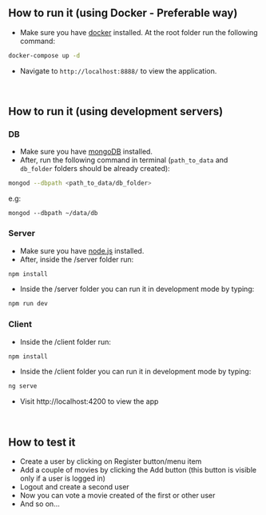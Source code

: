 ## How to run it (using Docker - Preferable way)
* Make sure you have [docker] installed. At the root folder run the following command:
```sh
docker-compose up -d
```
* Navigate to `http://localhost:8888/` to view the application.
<br />

## How to run it (using development servers)
### DB
* Make sure you have [mongoDB] installed. 
* After, run the following command in terminal (`path_to_data` and `db_folder` folders should be already created):
```sh
mongod --dbpath <path_to_data/db_folder>
```
e.g:
```
mongod --dbpath ~/data/db
```
### Server
* Make sure you have [node.js] installed.
* After, inside the /server folder run:
```sh
npm install
```
* Inside the /server folder you can run it in development mode by typing:
```sh
npm run dev
```
### Client
* Inside the /client folder run:
```sh
npm install
```
* Inside the /client folder you can run it in development mode by typing:
```sh
ng serve
```
* Visit http://localhost:4200 to view the app
<br />


## How to test it
* Create a user by clicking on Register button/menu item
* Add a couple of movies by clicking the Add button (this button is visible only if a user is logged in)
* Logout and create a second user
* Now you can vote a movie created of the first or other user
* And so on...


[docker]: <https://www.docker.com/>  
[mongoDB]: <https://docs.mongodb.com/manual/installation/#mongodb-community-edition-installation-tutorials>
[node.js]: <https://nodejs.org/en/download/>
